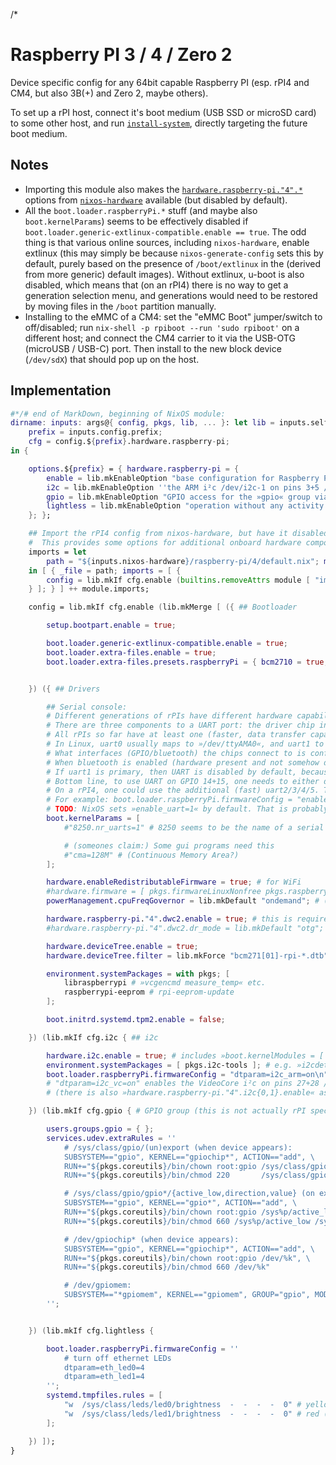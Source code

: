 /*

# Raspberry PI 3 / 4 / Zero 2

Device specific config for any 64bit capable Raspberry PI (esp. rPI4 and CM4, but also 3B(+) and Zero 2, maybe others).

To set up a rPI host, connect it's boot medium (USB SSD or microSD card) to some other host, and run [`install-system`](https://github.com/NiklasGollenstede/nixos-installer), directly targeting the future boot medium.


## Notes

* Importing this module also makes the [`hardware.raspberry-pi."4".*`](https://github.com/NixOS/nixos-hardware/blob/master/raspberry-pi/4/) options from [`nixos-hardware`](https://github.com/NixOS/nixos-hardware/) available (but disabled by default).
* All the `boot.loader.raspberryPi.*` stuff (and maybe also `boot.kernelParams`) seems to be effectively disabled if `boot.loader.generic-extlinux-compatible.enable == true`.
  The odd thing is that various online sources, including `nixos-hardware`, enable extlinux (this may simply be because `nixos-generate-config` sets this by default, purely based on the presence of `/boot/extlinux` in the (derived from more generic) default images).
  Without extlinux, u-boot is also disabled, which means that (on an rPI4) there is no way to get a generation selection menu, and generations would need to be restored by moving files in the `/boot` partition manually.
* Installing to the eMMC of a CM4: set the "eMMC Boot" jumper/switch to off/disabled; run `nix-shell -p rpiboot --run 'sudo rpiboot'` on a different host; and connect the CM4 carrier to it via the USB-OTG (microUSB / USB-C) port. Then install to the new block device (`/dev/sdX`) that should pop up on the host.


## Implementation

```nix
#*/# end of MarkDown, beginning of NixOS module:
dirname: inputs: args@{ config, pkgs, lib, ... }: let lib = inputs.self.lib.__internal__; in let
    prefix = inputs.config.prefix;
    cfg = config.${prefix}.hardware.raspberry-pi;
in {

    options.${prefix} = { hardware.raspberry-pi = {
        enable = lib.mkEnableOption "base configuration for Raspberry Pi 64bit hardware";
        i2c = lib.mkEnableOption ''the ARM i²c /dev/i2c-1 on pins 3+5 / GPIO2+3 (/ SDA+SCL). Also see `hardware.raspberry-pi."4".i2c{0,1}.enable`'';
        gpio = lib.mkEnableOption "GPIO access for the »gpio« group via sysfs (legacy) and »/dev/gpiochip*« (e.g. libgpiod's »gpioset«)";
        lightless = lib.mkEnableOption "operation without any activity lights";
    }; };

    ## Import the rPI4 config from nixos-hardware, but have it disabled by default.
    #  This provides some options for additional onboard hardware components as »hardware.raspberry-pi."4".*«, see: https://github.com/NixOS/nixos-hardware/blob/master/raspberry-pi/4/
    imports = let
        path = "${inputs.nixos-hardware}/raspberry-pi/4/default.nix"; module = import path args;
    in [ { _file = path; imports = [ {
        config = lib.mkIf cfg.enable (builtins.removeAttrs module [ "imports" ]);
    } ]; } ] ++ module.imports;

    config = lib.mkIf cfg.enable (lib.mkMerge [ ({ ## Bootloader

        setup.bootpart.enable = true;

        boot.loader.generic-extlinux-compatible.enable = true;
        boot.loader.extra-files.enable = true;
        boot.loader.extra-files.presets.raspberryPi = { bcm2710 = true; bcm2711 = true; };


    }) ({ ## Drivers

        ## Serial console:
        # Different generations of rPIs have different hardware capabilities in terms of UARTs (driver chips and pins they are connected to), and different device trees (and options for them) and boot stages (firmware/bootloader/OS) can initialize them differently.
        # There are three components to a UART port: the driver chip in the CPU, which GPIOs (and through the PCB thereby physical pins) or other interface (bluetooth) they are connected to, and how they are exposed by the running kernel (»/dev/?«).
        # All rPIs so far have at least one (faster, data transfer capable) "fully featured PL011" uart0 chip, and a slower, console only "mini" uart1 chip.
        # In Linux, uart0 usually maps to »/dev/ttyAMA0«, and uart1 to »/dev/ttyS0«. »/dev/serial0«/»1« are symlinks in Raspbian.
        # What interfaces (GPIO/bluetooth) the chips connect to is configured in the device tree. The following should be true for the official/default device trees:
        # When bluetooth is enabled (hardware present and not somehow disabled) then uart0 "physically" connects to that, and uart1 connects to pins 08+10 / GPIO 14+15, otherwise the former connects to those pins and the latter is unused. The uart at GPIO 14+15 is referred to as "primary" in the rPI documentation.
        # If uart1 is primary, then UART is disabled by default, because uart1 only works at a fixed (250MHz) GPU/bus speed. At some performance or energy cost, the speed can be fixed, enabling the UART, by setting »enable_uart=1« (or »core_freq=250« or »force_turbo=1« (i.e. 400?)) in the firmware config.
        # Bottom line, to use UART on GPIO 14+15, one needs to either disable bluetooth / not have it / disconnect uart0 from it and can (only then) use »/dev/ttyAMA0«, or fix the GPU speed and use uart1 (»/dev/ttyS0«).
        # On a rPI4, one could use the additional (fast) uart2/3/4/5. Those need to be enabled via device tree( overlay)s, and will be exposed as »/dev/ttyAMAx«.
        # For example: boot.loader.raspberryPi.firmwareConfig = "enable_uart=1\n"; boot.kernelParams = [ "console=ttyS0,115200" ];
        # TODO: NixOS sets »enable_uart=1« by default. That is probably a bad idea.
        boot.kernelParams = [
            #"8250.nr_uarts=1" # 8250 seems to be the name of a serial port driver kernel module, which has a compiled limit of ports it manages. Setting this can override that. Not sure whether the 8250 module has any relevance for the rPI.

            # (someones claim:) Some gui programs need this
            #"cma=128M" # (Continuous Memory Area?)
        ];

        hardware.enableRedistributableFirmware = true; # for WiFi
        #hardware.firmware = [ pkgs.firmwareLinuxNonfree pkgs.raspberrypiWirelessFirmware ]; # TODO: try with this instead
        powerManagement.cpuFreqGovernor = lib.mkDefault "ondemand"; # (not sure whether this is the best choice ...)

        hardware.raspberry-pi."4".dwc2.enable = true; # this is required for (the builtin) USBs on the CM4 to work (with NixOS' device trees, setting »dtoverlay=dwc2« in config.txt or eeprom has no effect)
        #hardware.raspberry-pi."4".dwc2.dr_mode = lib.mkDefault "otg"; # or "peripheral" or "host" ("otg" seems to work just fine also as host)

        hardware.deviceTree.enable = true;
        hardware.deviceTree.filter = lib.mkForce "bcm271[01]-rpi-*.dtb"; # rPI(cm)2/3/4(B(+))/Zero2(W) models

        environment.systemPackages = with pkgs; [
            libraspberrypi # »vcgencmd measure_temp« etc.
            raspberrypi-eeprom # rpi-eeprom-update
        ];

        boot.initrd.systemd.tpm2.enable = false;

    }) (lib.mkIf cfg.i2c { ## i2c

        hardware.i2c.enable = true; # includes »boot.kernelModules = [ "i2c-dev" ]« and some »services.udev.extraRules«
        environment.systemPackages = [ pkgs.i2c-tools ]; # e.g. »i2cdetect«
        boot.loader.raspberryPi.firmwareConfig = "dtparam=i2c_arm=on\n"; # with the default dtb, this enables the ARM i²c /dev/i2c-1 on pins 3+5 / GPIO2+3 (/ SDA+SCL) of all tested rPI models (this has mostly the same effect as setting »hardware.raspberry-pi."4".i2c1.enable«)
        # "dtparam=i2c_vc=on" enables the VideoCore i²c on pins 27+28 / GPIO0+1, but https://raspberrypi.stackexchange.com/questions/116726/enabling-of-i2c-0-via-dtparam-i2c-vc-on-on-pi-3b-causes-i2c-10-i2c-11-t
        # (there is also »hardware.raspberry-pi."4".i2c{0,1}.enable« as an alternative way to enable i2c_arm and i2c_vc, but that option seems bcm2711(/rPI4) specific)

    }) (lib.mkIf cfg.gpio { # GPIO group (this is not actually rPI specific ...)

        users.groups.gpio = { };
        services.udev.extraRules = ''
            # /sys/class/gpio/(un)export (when device appears):
            SUBSYSTEM=="gpio", KERNEL=="gpiochip*", ACTION=="add", \
            RUN+="${pkgs.coreutils}/bin/chown root:gpio /sys/class/gpio/export /sys/class/gpio/unexport", \
            RUN+="${pkgs.coreutils}/bin/chmod 220       /sys/class/gpio/export /sys/class/gpio/unexport"

            # /sys/class/gpio/gpio*/{active_low,direction,value} (on export request):
            SUBSYSTEM=="gpio", KERNEL=="gpio*", ACTION=="add", \
            RUN+="${pkgs.coreutils}/bin/chown root:gpio /sys%p/active_low /sys%p/direction /sys%p/edge /sys%p/value", \
            RUN+="${pkgs.coreutils}/bin/chmod 660 /sys%p/active_low /sys%p/direction /sys%p/edge /sys%p/value"

            # /dev/gpiochip* (when device appears):
            SUBSYSTEM=="gpio", KERNEL=="gpiochip*", ACTION=="add", \
            RUN+="${pkgs.coreutils}/bin/chown root:gpio /dev/%k", \
            RUN+="${pkgs.coreutils}/bin/chmod 660 /dev/%k"

            # /dev/gpiomem:
            SUBSYSTEM=="*gpiomem", KERNEL=="gpiomem", GROUP="gpio", MODE="0660"
        '';


    }) (lib.mkIf cfg.lightless {

        boot.loader.raspberryPi.firmwareConfig = ''
            # turn off ethernet LEDs
            dtparam=eth_led0=4
            dtparam=eth_led1=4
        '';
        systemd.tmpfiles.rules = [
            "w  /sys/class/leds/led0/brightness  -  -  -  -  0" # yellow (activity) LED
            "w  /sys/class/leds/led1/brightness  -  -  -  -  0" # red (power) LED
        ];

    }) ]);
}

